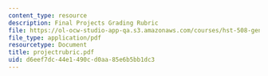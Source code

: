 ```yaml
---
content_type: resource
description: Final Projects Grading Rubric
file: https://ol-ocw-studio-app-qa.s3.amazonaws.com/courses/hst-508-genomics-and-computational-biology-fall-2002/d6eef7dc44e1490cd0aa85e6b5bb1dc3_projectrubric.pdf
file_type: application/pdf
resourcetype: Document
title: projectrubric.pdf
uid: d6eef7dc-44e1-490c-d0aa-85e6b5bb1dc3
---
```

